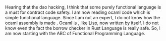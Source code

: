 Hearing that the dao hacking,
I think that some purely functional language is a must for contract code safety.
I am now reading ocaml code which is simple functional language. 
Since I am not an expert, I do not know how the ocaml assembly is made .
Ocaml is , like Lisp, now written by itself. 
I do not know even the fact the borrow checker in Rust Language is really safe.
So, I am now starting with the ABC of Functional Programming Language. 
